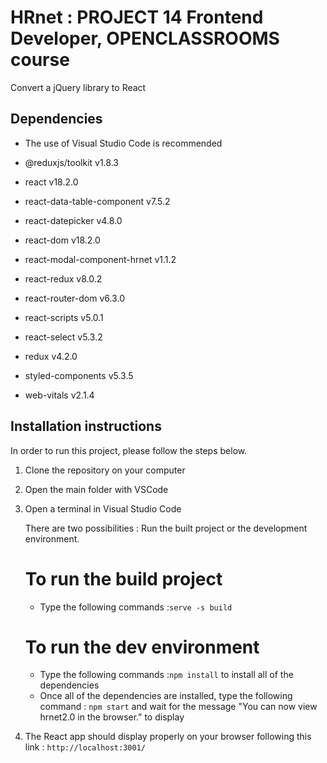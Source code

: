 # HRnet : PROJECT 14 Frontend Developer, OPENCLASSROOMS course

Convert a jQuery library to React

## Dependencies

- The use of Visual Studio Code is recommended

- @reduxjs/toolkit v1.8.3

- react v18.2.0

- react-data-table-component v7.5.2

- react-datepicker v4.8.0

- react-dom v18.2.0

- react-modal-component-hrnet v1.1.2

- react-redux v8.0.2

- react-router-dom v6.3.0

- react-scripts v5.0.1

- react-select v5.3.2

- redux v4.2.0

- styled-components v5.3.5

- web-vitals v2.1.4

## Installation instructions

In order to run this project, please follow the steps below.

1. Clone the repository on your computer

2. Open the main folder with VSCode

3. Open a terminal in Visual Studio Code

   There are two possibilities : Run the built project or the development environment.

   # To run the build project

   - Type the following commands :`serve -s build`

   # To run the dev environment

   - Type the following commands :`npm install` to install all of the dependencies
   - Once all of the dependencies are installed, type the following command : `npm start` and wait for the message "You can now view hrnet2.0 in the browser." to display

4. The React app should display properly on your browser following this link : `http://localhost:3001/`
